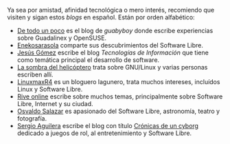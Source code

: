 
Ya sea por amistad, afinidad tecnológica o mero interés, recomiendo que visiten y sigan estos _blogs_ en español. Están por orden alfabético:

* [De todo un poco](http://guabyboy.blogspot.mx/) es el blog de _guabyboy_ donde escribe experiencias sobre Guadalinex y OpenSUSE.
* [Enekosarasola](http://enekosarasola.ikasle.aeg.es) comparte sus descubrimientos del Software Libre.
* [Jesús Gómez](http://mx-it.blogspot.com/) escribe el blog _Tecnologías de Información_ que tiene como temática principal el desarrollo de software.
* [La sombra del helicóptero](http://www.lasombradelhelicoptero.com/) trata sobre GNU/Linux y varias personas escriben allí.
* [LinuxmaxR4](http://linuxmanr4.com) es un bloguero lagunero, trata muchos intereses, incluídos Linux y Software Libre.
* [Rive online](http://www.riveonline.com) escribe sobre muchos temas, principalmente sobre Software Libre, Internet y su ciudad.
* [Osvaldo Salazar](http://salazarysanchez.com/es) es apasionado del Software Libre, astronomía, teatro y fotografía.
* [Sergio Aguilera](http://sergioaguileramx.github.io/) escribe el blog con título [Crónicas de un cyborg](http://cronicasdeuncyborg.blogspot.com/) dedicado a juegos de rol, al entretenimiento y Software Libre.
